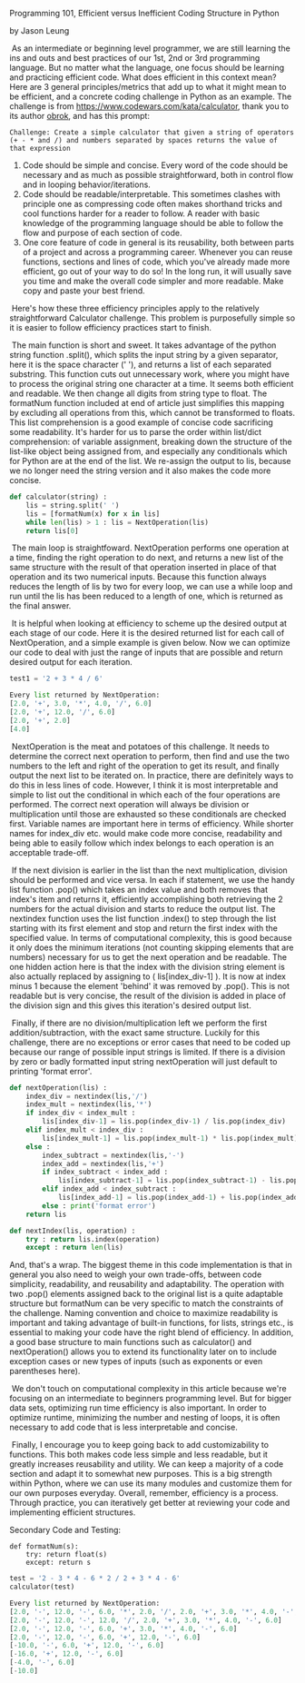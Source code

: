Programming 101, Efficient versus Inefficient Coding Structure in Python

by Jason Leung



​	As an intermediate or beginning level programmer, we are still learning the ins and outs and best practices of our 1st, 2nd or 3rd programming language. But no matter what the language, one focus should be learning and practicing efficient code. What does efficient in this context mean? Here are 3 general principles/metrics that add up to what it might mean to be efficient, and a concrete coding challenge in Python as an example. The challenge is from https://www.codewars.com/kata/calculator, thank you to its author [obrok](https://www.codewars.com/users/obrok), and has this prompt:

```
Challenge: Create a simple calculator that given a string of operators (+ - * and /) and numbers separated by spaces returns the value of that expression
```



1. Code should be simple and concise. Every word of the code should be necessary and as much as possible straightforward, both in control flow and in looping behavior/iterations.
2. Code should be readable/interpretable. This sometimes clashes with principle one as compressing code often makes shorthand tricks and cool functions harder for a reader to follow. A reader with basic knowledge of the programming language should be able to follow the flow and purpose of each section of code.
3. One core feature of code in general is its reusability, both between parts of a project and across a programming career. Whenever you can reuse functions, sections and lines of code, which you've already made more efficient, go out of your way to do so! In the long run, it will usually save you time and make the overall code simpler and more readable. Make copy and paste your best friend.



​	Here's how these three efficiency principles apply to the relatively straightforward Calculator challenge. This problem is purposefully simple so it is easier to follow efficiency practices start to finish.  

​	The main function is short and sweet. It takes advantage of the python string function .split(), which splits the input string by a given separator, here it is the space character (' '), and returns a list of each separated substring. This function cuts out unnecessary work, where you might have to process the original string one character at a time. It seems both efficient and readable. We then change all digits from string type to float. The formatNum function included at end of article just simplifies this mapping by excluding all operations from this, which cannot be transformed to floats. This list comprehension is a good example of concise code sacrificing some readability. It's harder for us to parse the order within list/dict comprehension: of variable assignment, breaking down the structure of the list-like object being assigned from, and especially any conditionals which for Python are at the end of the list. We re-assign the output to lis, because we no longer need the string version and it also makes the code more concise.

```python
def calculator(string) :
    lis = string.split(' ')
    lis = [formatNum(x) for x in lis]
    while len(lis) > 1 : lis = NextOperation(lis)
    return lis[0]
```

​	The main loop is straightfoward. NextOperation performs one operation at a time, finding the right operation to do next, and returns a new list of the same structure with the result of that operation inserted in place of that operation and its two numerical inputs. Because this function always reduces the length of lis by two for every loop, we can use a while loop and run until the lis has been reduced to a length of one, which is returned as the final answer.

​	It is helpful when looking at efficiency to scheme up the desired output at each stage of our code. Here it is the desired returned list for each call of NextOperation, and a simple example is given below. Now we can optimize our code to deal with just the range of inputs that are possible and return desired output for each iteration.

```python
test1 = '2 + 3 * 4 / 6'

Every list returned by NextOperation:
[2.0, '+', 3.0, '*', 4.0, '/', 6.0]
[2.0, '+', 12.0, '/', 6.0]
[2.0, '+', 2.0]
[4.0]
```



​	NextOperation is the meat and potatoes of this challenge. It needs to determine the correct next operation to perform, then find and use the two numbers to the left and right of the operation to get its result, and finally output the next list to be iterated on. In practice, there are definitely ways to do this in less lines of code. However, I think it is most interpretable and simple to list out the conditional in which each of the four operations are performed. The correct next operation will always be division or multiplication until those are exhausted so these conditionals are checked first. Variable names are important here in terms of efficiency. While shorter names for index_div etc. would make code more concise, readability and being able to easily follow which index belongs to each operation is an acceptable trade-off. 

​	If the next division is earlier in the list than the next multiplication, division should be performed and vice versa. In each if statement, we use the handy list function .pop() which takes an index value and both removes that index's item and returns it, efficiently accomplishing both retrieving the 2 numbers for the actual division and starts to reduce the output list. The nextindex function uses the list function .index() to step through  the list starting with its first element and stop and return the first index with the specified value. In terms of computational complexity, this is good because it only does the minimum iterations (not counting skipping elements that are numbers) necessary for us to get the next operation and be readable. The one hidden action here is that the index with the division string element is also actually replaced by assigning to ( lis[index_div-1] ). It is now at index minus 1 because the element 'behind' it was removed by .pop(). This is not readable but is very concise, the result of the division is added in place of the division sign and this gives this iteration's desired output list.

​	Finally, if there are no division/multiplication left we perform the first addition/subtraction, with the exact same structure. Luckily for this challenge, there are no exceptions or error cases that need to be coded up because our range of possible input strings is limited. If there is a division by zero or badly formatted input string nextOperation will just default to printing 'format error'.

```python
def nextOperation(lis) :
    index_div = nextindex(lis,'/')
    index_mult = nextindex(lis,'*')
    if index_div < index_mult :
        lis[index_div-1] = lis.pop(index_div-1) / lis.pop(index_div)
    elif index_mult < index_div :
        lis[index_mult-1] = lis.pop(index_mult-1) * lis.pop(index_mult)
    else : 
        index_subtract = nextindex(lis,'-')
        index_add = nextindex(lis,'+')
        if index_subtract < index_add :
            lis[index_subtract-1] = lis.pop(index_subtract-1) - lis.pop(index_subtract)
        elif index_add < index_subtract :
            lis[index_add-1] = lis.pop(index_add-1) + lis.pop(index_add)
        else : print('format error')
    return lis

def nextIndex(lis, operation) :
    try : return lis.index(operation)
    except : return len(lis)
```

And, that's a wrap. The biggest theme in this code implementation is that in general you also need to weigh your own trade-offs, between code simplicity, readability, and reusability and adaptability. The operation with two .pop() elements assigned back to the original list is a quite adaptable structure but formatNum can be very specific to match the constraints of the challenge. Naming convention and choice to maximize readability is important and taking advantage of built-in functions, for lists, strings etc., is essential to making your code have the right blend of efficiency. In addition, a good base structure to main functions such as calculator() and nextOperation() allows you to extend its functionality later on to include exception cases or new types of inputs (such as exponents or even parentheses here).

​	We don't touch on computational complexity in this article because we're focusing on an intermediate to beginners programming level. But for bigger data sets, optimizing run time efficiency is also important. In order to optimize runtime, minimizing the number and nesting of loops, it is often necessary to add code that is less interpretable and concise. 

​	Finally, I encourage you to keep going back to add customizability to functions. This both makes code less simple and less readable, but it greatly increases reusability and utility. We can keep a majority of a code section and adapt it to somewhat new purposes. This is a big strength within Python, where we can use its many modules and customize them for our own purposes everyday. Overall, remember, efficiency is a process. Through practice, you can iteratively get better at reviewing your code and implementing efficient structures.



Secondary Code and Testing:

```
def formatNum(s):
    try: return float(s)
    except: return s
```

```python
test = '2 - 3 * 4 - 6 * 2 / 2 + 3 * 4 - 6'
calculator(test)

Every list returned by NextOperation:
[2.0, '-', 12.0, '-', 6.0, '*', 2.0, '/', 2.0, '+', 3.0, '*', 4.0, '-', 6.0]
[2.0, '-', 12.0, '-', 12.0, '/', 2.0, '+', 3.0, '*', 4.0, '-', 6.0]
[2.0, '-', 12.0, '-', 6.0, '+', 3.0, '*', 4.0, '-', 6.0]
[2.0, '-', 12.0, '-', 6.0, '+', 12.0, '-', 6.0]
[-10.0, '-', 6.0, '+', 12.0, '-', 6.0]
[-16.0, '+', 12.0, '-', 6.0]
[-4.0, '-', 6.0]
[-10.0]
```


